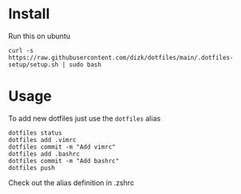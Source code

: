 # Install

Run this on ubuntu

```
curl -s https://raw.githubusercontent.com/dizk/dotfiles/main/.dotfiles-setup/setup.sh | sudo bash
```


# Usage

To add new dotfiles just use the `dotfiles` alias 

```
dotfiles status
dotfiles add .vimrc
dotfiles commit -m "Add vimrc"
dotfiles add .bashrc
dotfiles commit -m "Add bashrc"
dotfiles push
```


Check out the alias definition in .zshrc
